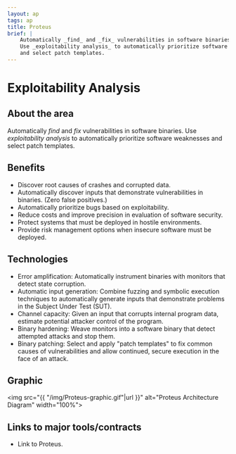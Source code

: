 ```yaml
---
layout: ap
tags: ap
title: Proteus
brief: |
    Automatically _find_ and _fix_ vulnerabilities in software binaries.
    Use _exploitability analysis_ to automatically prioritize software weaknesses
    and select patch templates.
---
```


Exploitability Analysis
=========

## About the area
Automatically _find_ and _fix_ vulnerabilities in software binaries.  Use _exploitability analysis_ to automatically prioritize software weaknesses and select patch templates.

## Benefits
- Discover root causes of crashes and corrupted data.
- Automatically discover inputs that demonstrate vulnerabilities in binaries. (Zero false positives.)
- Automatically prioritize bugs based on exploitability.
- Reduce costs and improve precision in evaluation of software security.
- Protect systems that must be deployed in hostile environments.
- Provide risk management options when insecure software must be deployed.

## Technologies
- Error amplification: Automatically instrument binaries with monitors that detect state corruption.
- Automatic input generation: Combine fuzzing and symbolic execution techniques to automatically generate inputs that demonstrate problems in the Subject Under Test (SUT).
- Channel capacity: Given an input that corrupts internal program data, estimate potential attacker control of the program.
- Binary hardening: Weave monitors into a software binary that detect attempted attacks and stop them.
- Binary patching: Select and apply "patch templates" to fix common causes of vulnerabilities and allow continued, secure execution in the face of an attack.

## Graphic

<img src="{{ "/img/Proteus-graphic.gif"|url }}" alt="Proteus Architecture Diagram" width="100%">

## Links to major tools/contracts
- Link to Proteus.
